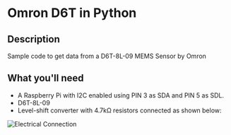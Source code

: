 # Omron D6T in Python

## Description
Sample code to get data from a D6T-8L-09 MEMS Sensor by Omron

## What you'll need
* A Raspberry Pi with I2C enabled using PIN 3 as SDA and PIN 5 as SDL.
* D6T-8L-09
* Level-shift converter with 4.7kΩ resistors connected as shown below:

![Electrical Connection](https://image.prntscr.com/image/y1JxxBgjQ-mVQuWFZcPIJw.png)
